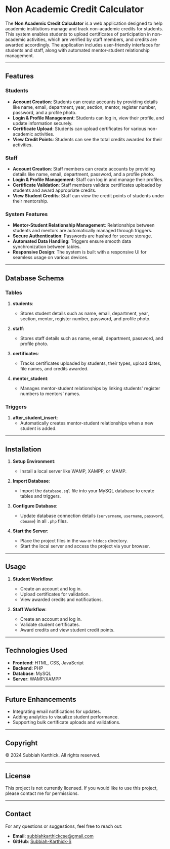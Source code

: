 # Non Academic Credit Calculator

The **Non Academic Credit Calculator** is a web application designed to help academic institutions manage and track non-academic credits for students. This system enables students to upload certificates of participation in non-academic activities, which are verified by staff members, and credits are awarded accordingly. The application includes user-friendly interfaces for students and staff, along with automated mentor-student relationship management.

---

## Features

### Students
- **Account Creation**: Students can create accounts by providing details like name, email, department, year, section, mentor, register number, password, and a profile photo.
- **Login & Profile Management**: Students can log in, view their profile, and update information securely.
- **Certificate Upload**: Students can upload certificates for various non-academic activities.
- **View Credit Points**: Students can see the total credits awarded for their activities.

### Staff
- **Account Creation**: Staff members can create accounts by providing details like name, email, department, password, and a profile photo.
- **Login & Profile Management**: Staff can log in and manage their profiles.
- **Certificate Validation**: Staff members validate certificates uploaded by students and award appropriate credits.
- **View Student Credits**: Staff can view the credit points of students under their mentorship.

### System Features
- **Mentor-Student Relationship Management**: Relationships between students and mentors are automatically managed through triggers.
- **Secure Authentication**: Passwords are hashed for secure storage.
- **Automated Data Handling**: Triggers ensure smooth data synchronization between tables.
- **Responsive Design**: The system is built with a responsive UI for seamless usage on various devices.

---

## Database Schema

### Tables
1. **students**:
   - Stores student details such as name, email, department, year, section, mentor, register number, password, and profile photo.

2. **staff**:
   - Stores staff details such as name, email, department, password, and profile photo.

3. **certificates**:
   - Tracks certificates uploaded by students, their types, upload dates, file names, and credits awarded.

4. **mentor_student**:
   - Manages mentor-student relationships by linking students' register numbers to mentors' names.

### Triggers
1. **after_student_insert**:
   - Automatically creates mentor-student relationships when a new student is added.

---

## Installation

1. **Setup Environment**:
   - Install a local server like WAMP, XAMPP, or MAMP.

2. **Import Database**:
   - Import the `database.sql` file into your MySQL database to create tables and triggers.

3. **Configure Database**:
   - Update database connection details (`servername`, `username`, `password`, `dbname`) in all `.php` files.

4. **Start the Server**:
   - Place the project files in the `www` or `htdocs` directory.
   - Start the local server and access the project via your browser.

---

## Usage

1. **Student Workflow**:
   - Create an account and log in.
   - Upload certificates for validation.
   - View awarded credits and notifications.

2. **Staff Workflow**:
   - Create an account and log in.
   - Validate student certificates.
   - Award credits and view student credit points.

---

## Technologies Used

- **Frontend**: HTML, CSS, JavaScript
- **Backend**: PHP
- **Database**: MySQL
- **Server**: WAMP/XAMPP

---

## Future Enhancements

- Integrating email notifications for updates.
- Adding analytics to visualize student performance.
- Supporting bulk certificate uploads and validations.

---

## Copyright

© 2024 Subbiah Karthick. All rights reserved.

---

## License

This project is not currently licensed. If you would like to use this project, please contact me for permissions.

---

## Contact

For any questions or suggestions, feel free to reach out:

- **Email**: [subbiahkarthickcse@gmail.com](mailto:subbiahkarthickcse@gmail.com)  
- **GitHub**: [Subbiah-Karthick-S](https://github.com/Subbiah-Karthick-S)


